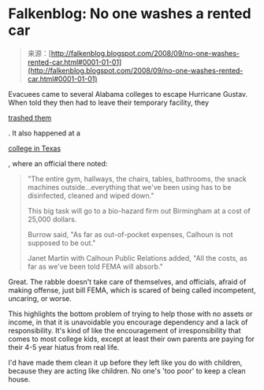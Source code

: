 <!--yml
category: 未分类
date: 2024-05-12 22:59:01
-->

# Falkenblog: No one washes a rented car

> 来源：[http://falkenblog.blogspot.com/2008/09/no-one-washes-rented-car.html#0001-01-01](http://falkenblog.blogspot.com/2008/09/no-one-washes-rented-car.html#0001-01-01)

Evacuees came to several Alabama colleges to escape Hurricane Gustav. When told they then had to leave their temporary facility, they

[trashed them](http://www.waaytv.com/global/story.asp?s=8981423)

. It also happened at a

[college in Texas](http://www.waff.com/Global/story.asp?S=8973555)

, where an official there noted:

> "The entire gym, hallways, the chairs, tables, bathrooms, the snack machines outside...everything that we've been using has to be disinfected, cleaned and wiped down."
> 
> This big task will go to a bio-hazard firm out Birmingham at a cost of 25,000 dollars.
> 
> Burrow said, "As far as out-of-pocket expenses, Calhoun is not supposed to be out."
> 
> Janet Martin with Calhoun Public Relations added, "All the costs, as far as we've been told FEMA will absorb."

Great. The rabble doesn't take care of themselves, and officials, afraid of making offense, just bill FEMA, which is scared of being called incompetent, uncaring, or worse.

This highlights the bottom problem of trying to help those with no assets or income, in that it is unavoidable you encourage dependency and a lack of responsibility. It's kind of like the encouragement of irresponsibility that comes to most college kids, except at least their own parents are paying for their 4-5 year hiatus from real life.

I'd have made them clean it up before they left like you do with children, because they are acting like children. No one's 'too poor' to keep a clean house.
